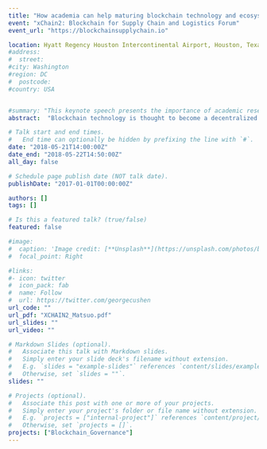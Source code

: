 ```yaml
---
title: "How academia can help maturing blockchain technology and ecosystem"
event: "xChain2: Blockchain for Supply Chain and Logistics Forum"
event_url: "https://blockchainsupplychain.io"

location: Hyatt Regency Houston Intercontinental Airport, Houston, Texas, USA
#address:
#  street:
#city: Washington
#region: DC
#  postcode:
#country: USA


#summary: "This keynote speech presents the importance of academic research on blockchain technology and new challenge to build a neutral international research test network."
abstract:  "Blockchain technology is thought to become a decentralized social foundation like the Internet. Many experimental projects are now expanding the possibility of flexile ecosystem come from Blockchain technology. As we experienced in the development of the Internet technology and its ecosystem, academic work can help maturing this kind of fundamental technology. In this talk, I introduce an initiative called BSafe.network, which is a natural research test network for Blockchain technology and play the same role which NSFNet and BSD played to maturing the Internet technology. Then, how such academic research can facilitate future blockchain applications and flexible ecosystem including smart supply chain, with introducing some examples of projects."

# Talk start and end times.
#   End time can optionally be hidden by prefixing the line with `#`.
date: "2018-05-21T14:00:00Z"
date_end: "2018-05-22T14:50:00Z"
all_day: false

# Schedule page publish date (NOT talk date).
publishDate: "2017-01-01T00:00:00Z"

authors: []
tags: []

# Is this a featured talk? (true/false)
featured: false

#image:
#  caption: 'Image credit: [**Unsplash**](https://unsplash.com/photos/bzdhc5b3Bxs)'
#  focal_point: Right

#links:
#- icon: twitter
#  icon_pack: fab
#  name: Follow
#  url: https://twitter.com/georgecushen
url_code: ""
url_pdf: "XCHAIN2_Matsuo.pdf"
url_slides: ""
url_video: ""

# Markdown Slides (optional).
#   Associate this talk with Markdown slides.
#   Simply enter your slide deck's filename without extension.
#   E.g. `slides = "example-slides"` references `content/slides/example-slides.md`.
#   Otherwise, set `slides = ""`.
slides: ""

# Projects (optional).
#   Associate this post with one or more of your projects.
#   Simply enter your project's folder or file name without extension.
#   E.g. `projects = ["internal-project"]` references `content/project/deep-learning/index.md`.
#   Otherwise, set `projects = []`.
projects: ["Blockchain_Governance"]
---
```

